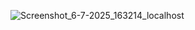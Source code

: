 ![Screenshot_6-7-2025_163214_localhost](https://github.com/user-attachments/assets/885d3bf6-33aa-4e3e-89c6-76c252d178c2)
